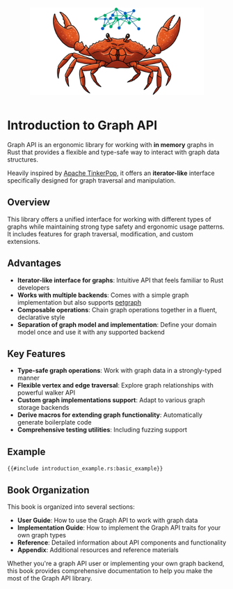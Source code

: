 <img src="./mascot.png" width="400" height="200" style="display: block; padding: 1em; margin: 0 auto" alt="GraphApi mascot">

# Introduction to Graph API

Graph API is an ergonomic library for working with **in memory** graphs in Rust that provides a flexible and type-safe
way to interact with graph data structures.

Heavily inspired by [Apache TinkerPop](https://tinkerpop.apache.org/), it
offers an **iterator-like** interface specifically designed for graph traversal and manipulation.

## Overview

This library offers a unified interface for working with different types of graphs while maintaining strong type safety
and ergonomic usage patterns. It includes features for graph traversal, modification, and custom extensions.

## Advantages

- **Iterator-like interface for graphs**: Intuitive API that feels familiar to Rust developers
- **Works with multiple backends**: Comes with a simple graph implementation but also
  supports [petgraph](https://github.com/petgraph/petgraph)
- **Composable operations**: Chain graph operations together in a fluent, declarative style
- **Separation of graph model and implementation**: Define your domain model once and use it with any supported backend

## Key Features

- **Type-safe graph operations**: Work with graph data in a strongly-typed manner
- **Flexible vertex and edge traversal**: Explore graph relationships with powerful walker API
- **Custom graph implementations support**: Adapt to various graph storage backends
- **Derive macros for extending graph functionality**: Automatically generate boilerplate code
- **Comprehensive testing utilities**: Including fuzzing support

## Example

```rust,noplayground
{{#include introduction_example.rs:basic_example}}
```

## Book Organization

This book is organized into several sections:

- **User Guide**: How to use the Graph API to work with graph data
- **Implementation Guide**: How to implement the Graph API traits for your own graph types
- **Reference**: Detailed information about API components and functionality
- **Appendix**: Additional resources and reference materials

Whether you're a graph API user or implementing your own graph backend, this book provides comprehensive documentation
to help you make the most of the Graph API library.